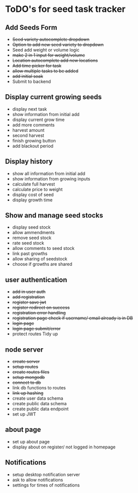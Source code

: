# ToDO's for seed task tracker
## Add Seeds Form
- ~~Seed variety autocomplete dropdown~~
- ~~Option to add new seed variety to dropdown~~
- Seed add weight or volume logic
- ~~make 2 in 1 input for weight/volume~~
- ~~Location autocomplete add new locations~~
- ~~Add time picker for task~~
- ~~allow multiple tasks to be added~~
- ~~add initial soak~~
- Submit to backend

## Display current growing seeds
- display next task
- show information from initial add
- display current grow time 
- add more comments
- harvest amount
- second harvest 
- finish growing button
- add blackout period

## Display history
- show all information from initial add
- show information from growing inputs
- calculate full harvest
- calculate price to weight 
- display cost of seed
- display growth time

## Show and manage seed stocks
- display seed stock
- allow ammendments
- remove seed stock
- rate seed stock
- allow comments to seed stock
- link past growths 
- allow sharing of seedstock
- choose if growths are shared


## user authentication
- ~~add in user auth~~
- ~~add registration~~
- ~~register save jwt~~
- ~~register redirect on success~~
- ~~registration error handling~~ 
- ~~registration page check if username/ email already is in DB~~
- ~~login page~~
- ~~login page submit/error~~
- protect routes Tidy up


## node server
- ~~create server~~
- ~~setup routes~~
- ~~create routes files~~
- ~~setup mongodb~~
- ~~connect to db~~
- link db functions to routes
- ~~link up hashing~~
- create user data schema
- create public data schema
- create public data endpoint
- set up JWT


## about page 
- set up about page 
- display about on register/ not logged in homepage 

## Notifications 
- setup desktop notification server
- ask to allow notifications 
- settings for times of notifications 
